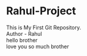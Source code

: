 # Rahul-Project
This is My First Git Repository.
<br>
Author - Rahul
<br>
hello brother
<br>
love you so much brother

